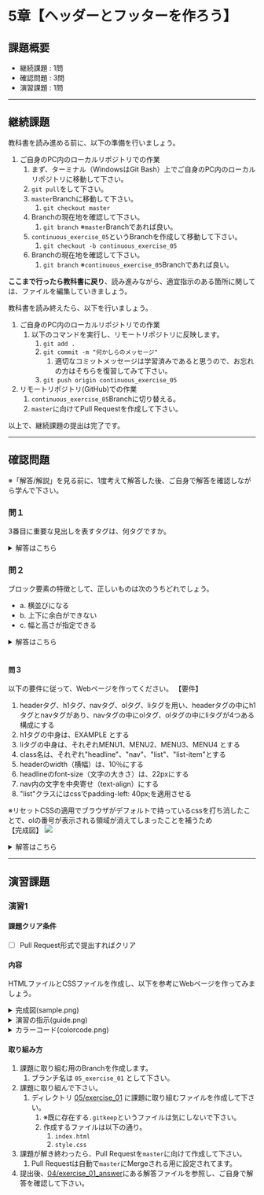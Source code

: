 # 5章【ヘッダーとフッターを作ろう】

## 課題概要
 - 継続課題 : 1問
 - 確認問題 : 3問
 - 演習課題 : 1問

---
## 継続課題
教科書を読み進める前に、以下の準備を行いましょう。

1. ご自身のPC内のローカルリポジトリでの作業
   1. まず、ターミナル（WindowsはGit Bash）上でご自身のPC内のローカルリポジトリに移動して下さい。
   1. `git pull`をして下さい。
   1. `master`Branchに移動して下さい。
      1. `git checkout master`
   1. Branchの現在地を確認して下さい。
      1. `git branch` ※`master`Branchであれば良い。
   1. `continuous_exercise_05`というBranchを作成して移動して下さい。
      1. `git checkout -b continuous_exercise_05`
   1. Branchの現在地を確認して下さい。
      1. `git branch` ※`continuous_exercise_05`Branchであれば良い。

**ここまで行ったら教科書に戻り**、読み進みながら、適宜指示のある箇所に関しては、ファイルを編集していきましょう。

教科書を読み終えたら、以下を行いましょう。
1. ご自身のPC内のローカルリポジトリでの作業
   1. 以下のコマンドを実行し、リモートリポジトリに反映します。
      1. `git add .`
      1. `git commit -m "何かしらのメッセージ"`
         1. 適切なコミットメッセージは学習済みであると思うので、お忘れの方はそちらを復習してみて下さい。
      1. `git push origin continuous_exercise_05`
1. リモートリポジトリ(GitHub)での作業
   1. `continuous_exercise_05`Branchに切り替える。
   1. `master`に向けてPull Requestを作成して下さい。

以上で、継続課題の提出は完了です。

---

## 確認問題
※「解答/解説」を見る前に、1度考えて解答した後、ご自身で解答を確認しながら学んで下さい。
### 問１
3番目に重要な見出しを表すタグは、何タグですか。

<details>
<summary>解答はこちら</summary>

#### 解答
【h3タグ】

#### 解説
<b>見出しを表すタグ</b><br>
見出しは英語では"headline"ないし"heading"と言われます。<br>
その頭文字をとって、見出しは`<h>`に1~6の順番が付いたものとなっています。<br>
1が1番大きい見出し、6が1番小さい見出しです。使い分けていきましょう。
</details>

### 問２
ブロック要素の特徴として、正しいものは次のうちどれでしょう。
- a. 横並びになる
- b. 上下に余白ができない
- c. 幅と高さが指定できる

<details>
<summary>解答はこちら</summary>

#### 解答
【c】

#### 解説
**ブロック要素の特徴**<br>
a. はインライン要素、インラインブロック要素の特徴です。<br>
b. はインライン要素の特徴です。
</details><br>

#### 問３
以下の要件に従って、Webページを作ってください。
【要件】<br>
1. headerタグ、h1タグ、navタグ、olタグ、liタグを用い、headerタグの中にh1タグとnavタグがあり、navタグの中にolタグ、olタグの中にliタグが4つある構成にする
2. h1タグの中身は、EXAMPLE とする
3. liタグの中身は、それぞれMENU1、MENU2、MENU3、MENU4 とする
4. class名は、それぞれ"headline"、"nav"、"list"、"list-item"とする
5. headerのwidth（横幅）は、10％にする
6. headlineのfont-size（文字の大きさ）は、22pxにする
7. nav内の文字を中央寄せ（text-align）にする
8. "list"クラスにはcssでpadding-left: 40px;を適用させる

※リセットCSSの適用でブラウザがデフォルトで持っているcssを打ち消したことで、olの番号が表示される領域が消えてしまったことを補うため<br>
【完成図】
<img src="https://wals.s3-ap-northeast-1.amazonaws.com/curriculum/htmlcss/kakunin5.png">

<details>
<summary>解答はこちら</summary>

#### 解答
HTML/CSSはこちら<br>
【index.html】
```html
<!DOCTYPE html>
<html lang="ja">
  <head>
    <meta charset="UTF-8" />
    <link rel="stylesheet" href="style.css" />
    <title>EXAMPLE</title>
  </head>

  <body>
  <header>
    <h1 class="headline">EXAMPLE</h1>
    <nav class="nav">
      <ol class="list">
        <li class="list-item">MENU1</li>
        <li class="list-item">MENU2</li>
        <li class="list-item">MENU3</li>
        <li class="list-item">MENU4</li>
      </ol>
    </nav>
  </header>
  </body>
</html>
```

【style.css】
```css
* {
  margin: 0;
  padding: 0;
  box-sizing: border-box;
}
header {
  width: 10%;
}
.headline {
  font-size: 22px;
}
nav {
  text-align: center;
}
.list{
  padding-left: 40px;
}
```
#### 解説
まずは1の要件を元にHTMLを記述していきます。<br>
【index.html】
```html
<!DOCTYPE html>
<html lang="ja">
  <head>
    <meta charset="UTF-8" />
    <title>EXAMPLE</title>
    <link rel="stylesheet" href="style.css" />
  </head>
  <body>
    <header>
      <h1></h1>
      <nav>
        <ol>
          <li></li>
          <li></li>
          <li></li>
          <li></li>
        </ol>
      </nav>
    </header>
  </body>
</html>
```
次に2、3に沿ってHTMLそれぞれの要素に文字を追加します。<br>
【index.html】
```html
<header>
  <h1>EXAMPLE</h1>
  <nav>
    <ol>
      <li>MENU1</li>
      <li>MENU2</li>
      <li>MENU3</li>
      <li>MENU4</li>
    </ol>
  </nav>
</header>
```
続いて4でclass属性と属性値を割り振ります。<br>
【index.html】
```html
<header>
  <h1 class="headline">EXAMPLE</h1>
  <nav class="nav">
    <ol class="list">
      <li class="list-item">MENU1</li>
      <li class="list-item">MENU2</li>
      <li class="list-item">MENU3</li>
      <li class="list-item">MENU4</li>
    </ol>
  </nav>
</header>
```
ここまででHTMLの記述は終了です。<br>
続いて5の要件からCSSの記述に移ります。<br>
【style.css】
```css
* {
  margin: 0;
  padding: 0;
  box-sizing: border-box;
}
header {
  width: 10%;
}
```
最後に6、7、8の要件をCSSに記述し、完成図通りになればクリアです。<br>
【style.css】
```css
* {
  margin: 0;
  padding: 0;
  box-sizing: border-box;
}
header {
  width: 10%;
}
/* 以下を追加 */
.headline {
  font-size: 22px;
}
nav {
  text-align: center;
}
.list{
  padding-left: 40px;
}
```
</details>


---
## 演習課題
### 演習1
#### 課題クリア条件
- [ ] Pull Request形式で提出すればクリア

#### 内容
HTMLファイルとCSSファイルを作成し、以下を参考にWebページを作ってみましょう。

<details>
<summary>完成図(sample.png)</summary>
<img src="https://user-images.githubusercontent.com/57278701/90330008-84b1be00-dfe4-11ea-9f1c-73cb13e68a9c.png" alt="sample.png">
</details>

<details>
<summary>演習の指示(guide.png)</summary>
<img src="https://user-images.githubusercontent.com/57278701/90330009-87141800-dfe4-11ea-9709-b0b332e14a31.png" alt="guide.png">
</details>

<details>
<summary>カラーコード(colorcode.png)</summary>
<img src="https://user-images.githubusercontent.com/57278701/90330016-9d21d880-dfe4-11ea-8d17-c66c96ee40ce.png" alt="colorcode.png">
</details>

#### 取り組み方
1. 課題に取り組む用のBranchを作成します。
   1. ブランチ名は `05_exercise_01` として下さい。
1. 課題に取り組んで下さい。
   1. ディレクトリ [05/exercise_01](./exercise_01) に課題に取り組むファイルを作成して下さい。
      1. ※既に存在する`.gitkeep`というファイルは気にしないで下さい。
      1. 作成するファイルは以下の通り。
         1. `index.html`
         1. `style.css`
1. 課題が解き終わったら、Pull Requestを`master`に向けて作成して下さい。
   1. Pull Requestは自動で`master`にMergeされる用に設定されてます。
1. 提出後、[04/exercise_01_answer](./exercise_01_answer)にある解答ファイルを参照し、ご自身で解答を確認して下さい。
